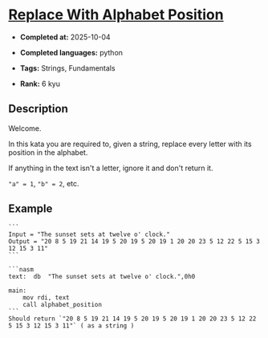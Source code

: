 # [Replace With Alphabet Position](https://www.codewars.com/kata/546f922b54af40e1e90001da)

- **Completed at:** 2025-10-04

- **Completed languages:** python

- **Tags:** Strings, Fundamentals

- **Rank:** 6 kyu

## Description

Welcome.

In this kata you are required to, given a string, replace every letter with its position in the alphabet.

If anything in the text isn't a letter, ignore it and don't return it.

`"a" = 1`, `"b" = 2`, etc.

## Example

~~~if-not:nasm
```
Input = "The sunset sets at twelve o' clock."
Output = "20 8 5 19 21 14 19 5 20 19 5 20 19 1 20 20 23 5 12 22 5 15 3 12 15 3 11"
```
~~~
~~~if:nasm
```nasm
text:  db  "The sunset sets at twelve o' clock.",0h0

main:
    mov rdi, text
    call alphabet_position
```
Should return `"20 8 5 19 21 14 19 5 20 19 5 20 19 1 20 20 23 5 12 22 5 15 3 12 15 3 11"` ( as a string )
~~~
